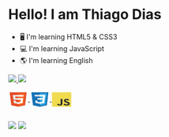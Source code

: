 # Hello! I am Thiago Dias

- 🖥️ I'm learning HTML5 & CSS3
- 💻 I'm learning JavaScript
- 🌎 I'm learning English

<div>
  <a href="https://github.com/thiagopdias">
  <img height="180em" src="https://github-readme-stats.vercel.app/api?username=thiagopdias&show_icons=true&theme=dark&include_all_commits=true&count_private=true"/>
  <img height="180em" src="https://github-readme-stats.vercel.app/api/top-langs/?username=thiagopdias&layout=compact&langs_count=7&theme=dark"/>
</div>
<div style="display: inline_block"><br>
  <img align="center" alt="Thiago-HTML" height="30" width="40" src="https://raw.githubusercontent.com/devicons/devicon/master/icons/html5/html5-original.svg">
  <img align="center" alt="Thiago-CSS" height="30" width="40" src="https://raw.githubusercontent.com/devicons/devicon/master/icons/css3/css3-original.svg">
  <img align="center" alt="Thiago-CSS" height="30" width="40" src="https://raw.githubusercontent.com/devicons/devicon/master/icons/javascript/javascript-original.svg">
</div>
  
##

<div>
  <a href = "mailto:tecthiagodias@gmail.com"><img src="https://img.shields.io/badge/-Gmail-%23333?style=for-the-badge&logo=gmail&logoColor=white" target="_blank"></a>
  <a href="https://www.linkedin.com/in/thiago-dias-487326180/" target="_blank"><img src="https://img.shields.io/badge/-LinkedIn-%230077B5?style=for-the-badge&logo=linkedin&logoColor=white" target="_blank"></a> 
</div>
